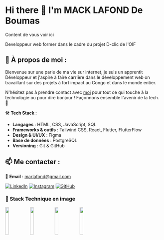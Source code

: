 # Hi there 👋 I'm **MACK LAFOND De Boumas**

Content de vous voir ici

Developpeur web former dans le cadre du projet D-clic de l'OIF

## 🚀 À propos de moi :
Bienvenue sur une parie de ma vie sur internet, je suis un apprentit Développeur et j'aspire à faire carrière dans le développement web on travaillant sur des projets à fort impact au Congo et dans le monde entier.

N'hésitez pas à prendre contact avec [moi](#) pour tout ce qui touche à la technologie ou pour dire bonjour ! Façonnons ensemble l'avenir de la tech. 🌟

🛠 **Tech Stack :** 
- **Langages** : HTML, CSS, JavaScript, SQL
- **Frameworks & outils** : Tailwind CSS, React, Flutter, FlutterFlow
- **Design & UI/UX** : Figma
- **Base de données** : PostgreSQL
- **Versioning** : Git & GitHub

## 📫 Me contacter :
📧 **Email** : marlafond@gmail.com

[![LinkedIn](https://img.shields.io/badge/LinkedIn-blue?style=for-the-badge&logo=linkedin)](https://www.linkedin.com/in/de-boumas-mack-lafond/)
[![Instagram](https://img.shields.io/badge/Instagram-E4405F?style=for-the-badge&logo=instagram)](https://instagram.com/tonhandle) [![GitHub](https://img.shields.io/badge/GitHub-000?style=for-the-badge&logo=github)](https://github.com/tonhandle)

### 🎨 Stack Technique en image
<img src="https://i.pinimg.com/736x/91/17/48/91174838481320be811fa7da10a51fea.jpg" height="15%" width="15%"/> <img src="https://repository-images.githubusercontent.com/539560750/278d0bbf-6aaf-4f38-a18f-e328305bcd7b" height="15%" width="15%"/> <img src="https://delta-dev-software.fr/wp-content/uploads/2024/02/react-logo-freelogovectors.net_.png" height="15%" width="15%"/> <img src="https://delta-dev-software.fr/wp-content/uploads/2024/02/react-logo-freelogovectors.net_.png](https://cdnblog.webkul.com/blog/wp-content/uploads/2024/05/tailwindcss-1633184775.webp)" height="15%" width="15%"/>




